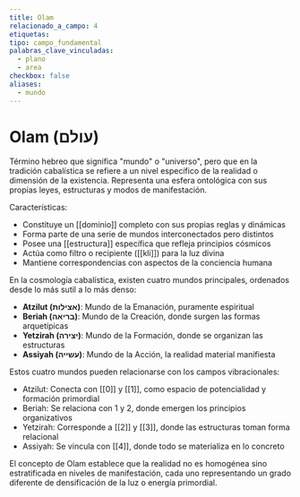 ```yaml
---
title: Olam
relacionado_a_campo: 4
etiquetas: 
tipo: campo_fundamental
palabras_clave_vinculadas:
  - plano
  - area
checkbox: false
aliases:
  - mundo
---
```

# Olam (עולם)

Término hebreo que significa "mundo" o "universo", pero que en la tradición cabalística se refiere a un nivel específico de la realidad o dimensión de la existencia. Representa una esfera ontológica con sus propias leyes, estructuras y modos de manifestación.

Características:
- Constituye un [[dominio]] completo con sus propias reglas y dinámicas
- Forma parte de una serie de mundos interconectados pero distintos
- Posee una [[estructura]] específica que refleja principios cósmicos
- Actúa como filtro o recipiente ([[kli]]) para la luz divina
- Mantiene correspondencias con aspectos de la conciencia humana

En la cosmología cabalística, existen cuatro mundos principales, ordenados desde lo más sutil a lo más denso:
- **Atzilut (אצילות)**: Mundo de la Emanación, puramente espiritual
- **Beriah (בריאה)**: Mundo de la Creación, donde surgen las formas arquetípicas
- **Yetzirah (יצירה)**: Mundo de la Formación, donde se organizan las estructuras
- **Assiyah (עשייה)**: Mundo de la Acción, la realidad material manifiesta

Estos cuatro mundos pueden relacionarse con los campos vibracionales:
- Atzilut: Conecta con [[0]] y [[1]], como espacio de potencialidad y formación primordial
- Beriah: Se relaciona con 1 y 2, donde emergen los principios organizativos
- Yetzirah: Corresponde a [[2]] y [[3]], donde las estructuras toman forma relacional
- Assiyah: Se vincula con [[4]], donde todo se materializa en lo concreto

El concepto de Olam establece que la realidad no es homogénea sino estratificada en niveles de manifestación, cada uno representando un grado diferente de densificación de la luz o energía primordial.

